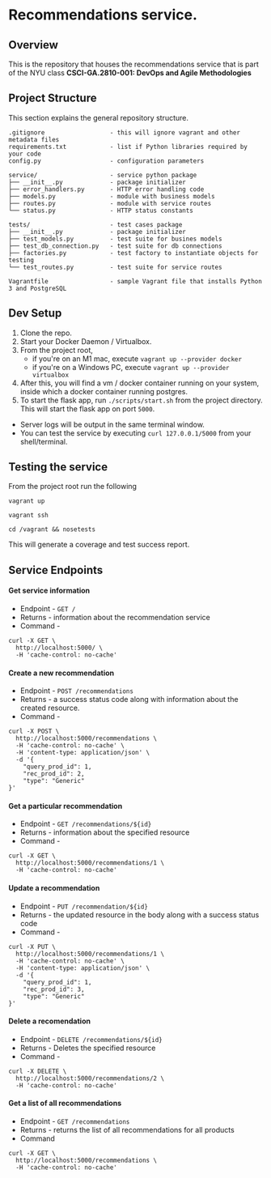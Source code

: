 # Recommendations service.

## Overview

This is the repository that houses the recommendations service that is part of the NYU class **CSCI-GA.2810-001: DevOps
and Agile Methodologies**

## Project Structure

This section explains the general repository structure.

```text
.gitignore                  - this will ignore vagrant and other metadata files
requirements.txt            - list if Python libraries required by your code
config.py                   - configuration parameters

service/                    - service python package
├── __init__.py             - package initializer
├── error_handlers.py       - HTTP error handling code
├── models.py               - module with business models
├── routes.py               - module with service routes
└── status.py               - HTTP status constants

tests/                      - test cases package
├── __init__.py             - package initializer
├── test_models.py          - test suite for busines models
├── test_db_connection.py   - test suite for db connections
├── factories.py            - test factory to instantiate objects for testing
└── test_routes.py          - test suite for service routes

Vagrantfile                 - sample Vagrant file that installs Python 3 and PostgreSQL
```

## Dev Setup

1. Clone the repo.
2. Start your Docker Daemon / Virtualbox.
3. From the project root,
    - if you're on an M1 mac, execute `vagrant up --provider docker`
    - if you're on a Windows PC, execute `vagrant up --provider virtualbox`
4. After this, you will find a vm / docker container running on your system, inside which a docker container running
   postgres.
5. To start the flask app, run `./scripts/start.sh` from the project directory. This will start the flask app on
   port `5000`.

- Server logs will be output in the same terminal window.
- You can test the service by executing `curl 127.0.0.1/5000` from your shell/terminal.

## Testing the service

From the project root run the following

```shell
vagrant up 

vagrant ssh 

cd /vagrant && nosetests
```

This will generate a coverage and test success report.

## Service Endpoints

#### Get service information

- Endpoint - `GET /`
- Returns - information about the recommendation service
- Command -

```shell
curl -X GET \
  http://localhost:5000/ \
  -H 'cache-control: no-cache'
```

#### Create a new recommendation

- Endpoint - `POST /recommendations`
- Returns - a success status code along with information about the created resource.
- Command -

```shell
curl -X POST \
  http://localhost:5000/recommendations \
  -H 'cache-control: no-cache' \
  -H 'content-type: application/json' \
  -d '{
	"query_prod_id": 1,
	"rec_prod_id": 2,
	"type": "Generic"
}'                   
```

#### Get a particular recommendation

- Endpoint - `GET /recommendations/${id}`
- Returns - information about the specified resource
- Command -

```shell
curl -X GET \
  http://localhost:5000/recommendations/1 \
  -H 'cache-control: no-cache'
```

#### Update a recommendation

- Endpoint - `PUT /recommendation/${id}`
- Returns - the updated resource in the body along with a success status code
- Command -

```shell
curl -X PUT \
  http://localhost:5000/recommendations/1 \
  -H 'cache-control: no-cache' \
  -H 'content-type: application/json' \
  -d '{
	"query_prod_id": 1,
	"rec_prod_id": 3,
	"type": "Generic"
}'                   
```

#### Delete a recomendation

- Endpoint - `DELETE /recommendations/${id}`
- Returns - Deletes the specified resource
- Command -

```shell
curl -X DELETE \
  http://localhost:5000/recommendations/2 \
  -H 'cache-control: no-cache'
```

#### Get a list of all recommendations

- Endpoint - `GET /recommendations`
- Returns - returns the list of all recommendations for all products
- Command

```shell
curl -X GET \
  http://localhost:5000/recommendations \
  -H 'cache-control: no-cache'
```
